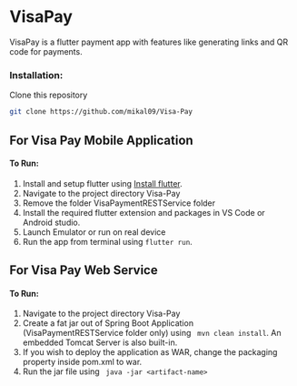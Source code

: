 # VisaPay

VisaPay is a flutter payment app with features like generating links and QR code for payments.


### Installation:

Clone this repository

```bash
git clone https://github.com/mikal09/Visa-Pay
```

## For Visa Pay Mobile Application

#### To Run:
1) Install and setup flutter using [Install flutter](https://flutter.dev/docs/get-started/install).
2) Navigate to the project directory Visa-Pay
3) Remove the folder VisaPaymentRESTService folder
4) Install the required flutter extension and packages in VS Code or Android studio.
5) Launch Emulator or run on real device
6) Run the app from terminal using ```flutter run```.

## For Visa Pay Web Service

#### To Run:
1) Navigate to the project directory Visa-Pay
1) Create a fat jar out of Spring Boot Application (VisaPaymentRESTService folder only) using ``` mvn clean install```. An embedded Tomcat Server is also built-in.
2) If you wish to deploy the application as WAR, change the packaging property inside pom.xml to war.
3) Run the jar file using ``` java -jar <artifact-name>```
